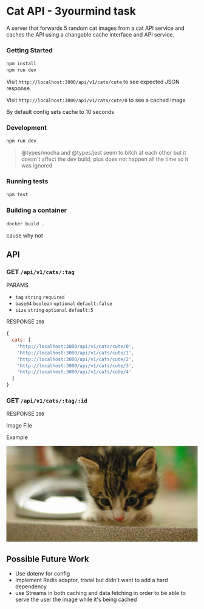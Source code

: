 # Cat API - 3yourmind task

A server that forwards 5 random cat images from a cat API service and caches the API using a changable cache interface and API service.

### Getting Started

```bash
npm install
npm run dev
```

Visit `http://localhost:3000/api/v1/cats/cute` to see expected JSON response.

Visit `http://localhost:3000/api/v1/cats/cute/0` to see a cached image

By default config sets cache to 10 seconds

### Development

```bash
npm run dev
```

> @types/mocha and @types/jest seem to bitch at each other but it doesn't affect the dev build, plus does not happen all the time so it was ignored

### Running tests

```bash
npm test
```

### Building a container

```bash
docker build .
```
cause why not

## API

### GET `/api/v1/cats/:tag`

PARAMS

- `tag` `string` `required`
- `base64` `boolean` `optional` `default:false`
- `size` `string` `optional` `default:5`

RESPONSE `200`

```js
{
  cats: [
    'http://localhost:3000/api/v1/cats/cute/0',
    'http://localhost:3000/api/v1/cats/cute/1',
    'http://localhost:3000/api/v1/cats/cute/2',
    'http://localhost:3000/api/v1/cats/cute/3',
    'http://localhost:3000/api/v1/cats/cute/4'
  ]
}
```

### GET `/api/v1/cats/:tag/:id`

RESPONSE `200`

Image File

Example

![Cute Cate](./example.jpeg)

## Possible Future Work

- Use dotenv for config
- Implement Redis adaptor, trivial but didn't want to add a hard dependency
- use Streams in both caching and data fetching in order to be able to serve the user the image while it's being cached